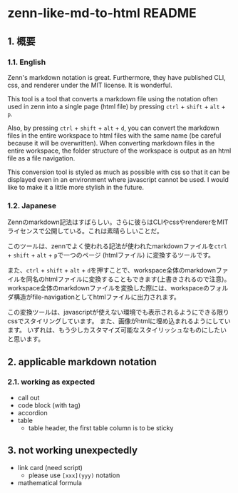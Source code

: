 # zenn-like-md-to-html README

## 1. 概要

### 1.1. English

Zenn's markdown notation is great. Furthermore, they have published CLI, css, and renderer under the MIT license. It is wonderful.

This tool is a tool that converts a markdown file using the notation often used in zenn into a single page (html file) by pressing `ctrl` + `shift` + `alt` + `p`.

Also, by pressing `ctrl` + `shift` + `alt` + `d`, you can convert the markdown files in the entire workspace to html files with the same name (be careful because it will be overwritten).
When converting markdown files in the entire workspace, the folder structure of the workspace is output as an html file as a file navigation.

This conversion tool is styled as much as possible with css so that it can be displayed even in an environment where javascript cannot be used.
I would like to make it a little more stylish in the future.

### 1.2. Japanese

Zennのmarkdown記法はすばらしい。さらに彼らはCLIやcssやrendererをMITライセンスで公開している。これは素晴らしいことだ。

このツールは、zennでよく使われる記法が使われたmarkdownファイルを`ctrl` + `shift` + `alt` + `p`で一つのページ (htmlファイル) に変換するツールです。

また、`ctrl` + `shift` + `alt` + `d`を押すことで、workspace全体のmarkdownファイルを同名のhtmlファイルに変換することもできます(上書きされるので注意)。
workspace全体のmarkdownファイルを変換した際には、workspaceのフォルダ構造がfile-navigationとしてhtmlファイルに出力されます。

この変換ツールは、javascriptが使えない環境でも表示されるようにできる限りcssでスタイリングしています。
また、画像がhtmlに埋め込まれるようにしています。
いずれは、もう少しカスタマイズ可能なスタイリッシュなものにしたいと思います。

## 2. applicable markdown notation

### 2.1. working as expected

- call out
- code block (with tag)
- accordion
- table
  - table header, the first table column is to be sticky

## 3. not working unexpectedly

- link card (need script)
  - please use `[xxx](yyy)` notation
- mathematical formula
